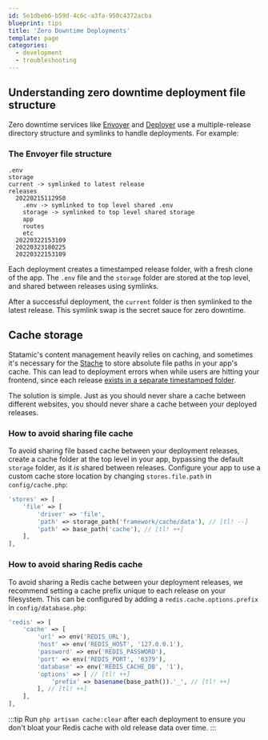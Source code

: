 ```yaml
---
id: 5e1dbeb6-b59d-4c6c-a3fa-950c4372acba
blueprint: tips
title: 'Zero Downtime Deployments'
template: page
categories:
  - development
  - troubleshooting
---
```

## Understanding zero downtime deployment file structure

Zero downtime services like [Envoyer](https://envoyer.io/) and [Deployer](https://deployer.org/) use a multiple-release directory structure and symlinks to handle deployments. For example:

### The Envoyer file structure

``` files theme:serendipity-light
.env
storage
current -> symlinked to latest release
releases
  20220215112950
    .env -> symlinked to top level shared .env
    storage -> symlinked to top level shared storage
    app
    routes
    etc
  20220322153109
  20220323180225
  20220322153109
```

Each deployment creates a timestamped release folder, with a fresh clone of the app. The `.env` file and the `storage` folder are stored at the top level, and shared between releases using symlinks.

After a successful deployment, the `current` folder is then symlinked to the latest release. This symlink swap is the secret sauce for zero downtime.

## Cache storage

Statamic's content management heavily relies on caching, and sometimes it's necessary for the [Stache](/stache) to store absolute file paths in your app's cache. This can lead to deployment errors when while users are hitting your frontend, since each release [exists in a separate timestamped folder](#understanding-zero-downtime-deployment-file-structure).

The solution is simple. Just as you should never share a cache between different websites, you should never share a cache between your deployed releases.

### How to avoid sharing file cache

To avoid sharing file based cache between your deployment releases, create a cache folder at the top level in your app, bypassing the default `storage` folder, as it _is_ shared between releases. Configure your app to use a custom cache store location by changing `stores.file.path` in `config/cache.php`:

```php
'stores' => [
    'file' => [
        'driver' => 'file',
        'path' => storage_path('framework/cache/data'), // [tl! --]
        'path' => base_path('cache'), // [tl! ++]
    ],
],
```

### How to avoid sharing Redis cache

To avoid sharing a Redis cache between your deployment releases, we recommend setting a cache prefix unique to each release on your filesystem. This can be configured by adding a `redis.cache.options.prefix` in `config/database.php`:

```php
'redis' => [
    'cache' => [
        'url' => env('REDIS_URL'),
        'host' => env('REDIS_HOST', '127.0.0.1'),
        'password' => env('REDIS_PASSWORD'),
        'port' => env('REDIS_PORT', '6379'),
        'database' => env('REDIS_CACHE_DB', '1'),
        'options' => [ // [tl! ++]
            'prefix' => basename(base_path()).'_', // [tl! ++]
        ], // [tl! ++]
    ],
],
```

:::tip
Run `php artisan cache:clear` after each deployment to ensure you don't bloat your Redis cache with old release data over time.
:::
